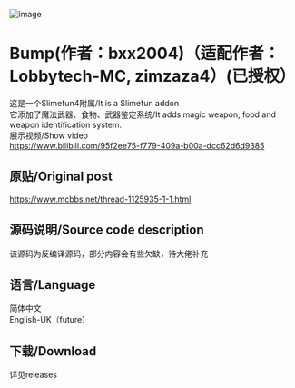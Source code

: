 ![image](https://user-images.githubusercontent.com/83174104/132268179-7e53d79b-b8cf-4044-86b7-baa94efb4b42.png)
# Bump(作者：bxx2004)（适配作者：Lobbytech-MC, zimzaza4）(已授权）
这是一个Slimefun4附属/It is a Slimefun addon
<br/>它添加了魔法武器、食物、武器鉴定系统/It adds magic weapon, food and weapon identification system.
<br/>展示视频/Show video
<br/>https://www.bilibili.com/95f2ee75-f779-409a-b00a-dcc62d6d9385
## 原贴/Original post
https://www.mcbbs.net/thread-1125935-1-1.html

## 源码说明/Source code description
该源码为反编译源码，部分内容会有些欠缺，待大佬补充

## 语言/Language
简体中文
<br/>English-UK（future）

## 下载/Download
详见releases

